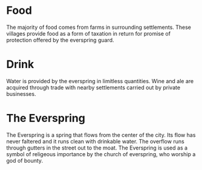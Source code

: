 # Food
The majority of food comes from farms in surrounding settlements. These villages provide food as a form of taxation in return for promise of protection offered by the everspring guard.
# Drink 
Water is provided by the everspring in limitless quantities. Wine and ale are acquired through trade with nearby settlements carried out by private businesses. 
# The Everspring
The Everspring is a spring that flows from the center of the city. Its flow has never faltered and it runs clean with drinkable water. The overflow runs through gutters in the street out to the moat. The Everspring is used as a symbol of religeous importance by the church of everspring, who worship a god of bounty.
